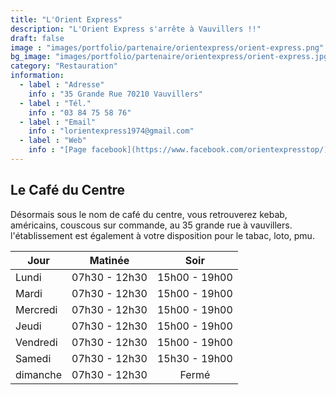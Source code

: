 ```yaml
---
title: "L'Orient Express"
description: "L'Orient Express s'arrête à Vauvillers !!"
draft: false
image : "images/portfolio/partenaire/orientexpress/orient-express.png"
bg_image: "images/portfolio/partenaire/orientexpress/orient-express.jpg"
category: "Restauration"
information:
  - label : "Adresse"
    info : "35 Grande Rue 70210 Vauvillers"
  - label : "Tél."
    info : "03 84 75 58 76"
  - label : "Email"
    info : "lorientexpress1974@gmail.com"
  - label : "Web"
    info : "[Page facebook](https://www.facebook.com/orientexpresstop/)"
---
```


## Le Café du Centre

Désormais sous le nom de café du centre, vous retrouverez kebab, américains, couscous sur commande, au 35 grande rue à vauvillers. 
l'établissement est également à votre disposition pour le tabac, loto, pmu.

<div class="table-wrapper">

| Jour     |    Matinée    | Soir      | 
|----------|:-------------:|:------:     |
| Lundi    | 07h30 - 12h30 | 15h00 - 19h00 | 
| Mardi    | 07h30 - 12h30 | 15h00 - 19h00 | 
| Mercredi | 07h30 - 12h30 | 15h00 - 19h00 | 
| Jeudi    | 07h30 - 12h30 | 15h00 - 19h00 | 
| Vendredi | 07h30 - 12h30 | 15h00 - 19h00 | 
| Samedi   | 07h30 - 12h30 | 15h30 - 19h00 | 
| dimanche | 07h30 - 12h30 | Fermé | 

</div>